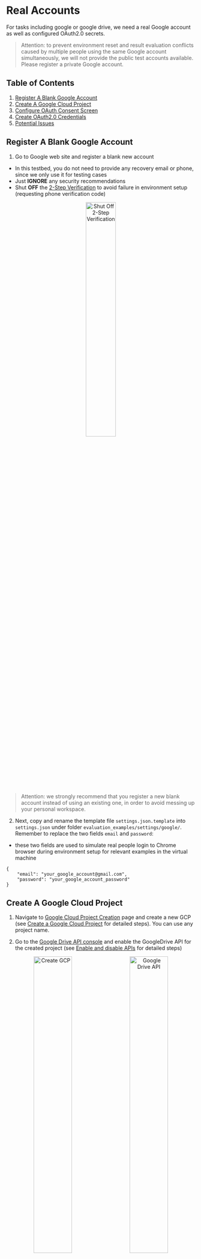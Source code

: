 # Real Accounts

For tasks including google or google drive, we need a real Google account as well as configured OAuth2.0 secrets. 

> Attention: to prevent environment reset and result evaluation conflicts caused by multiple people using the same Google account simultaneously, we will not provide the public test accounts available. Please register a private Google account.

## Table of Contents
1. [Register A Blank Google Account](#register-a-blank-google-account)
2. [Create A Google Cloud Project](#create-a-google-cloud-project)
3. [Configure OAuth Consent Screen](#configure-oauth-consent-screen)
4. [Create OAuth2.0 Credentials](#create-oauth20-credentials)
5. [Potential Issues](#potential-issues)

## Register A Blank Google Account

1. Go to Google web site and register a blank new account
  - In this testbed, you do not need to provide any recovery email or phone, since we only use it for testing cases
  - Just **IGNORE** any security recommendations
  - Shut **OFF** the [2-Step Verification](https://support.google.com/accounts/answer/1064203?hl=en&co=GENIE.Platform%3DDesktop#:~:text=Open%20your%20Google%20Account.,Select%20Turn%20off.) to avoid failure in environment setup (requesting phone verification code)

<p align="center">
  <img src="assets/googleshutoff.png" width="40%" alt="Shut Off 2-Step Verification">
</p>

> Attention: we strongly recommend that you register a new blank account instead of using an existing one, in order to avoid messing up your personal workspace.

2. Next, copy and rename the template file `settings.json.template` into `settings.json` under folder `evaluation_examples/settings/google/`. Remember to replace the two fields `email` and `password`:
  - these two fields are used to simulate real people login to Chrome browser during environment setup for relevant examples in the virtual machine

```
{
    "email": "your_google_account@gmail.com",
    "password": "your_google_account_password"
}
```

## Create A Google Cloud Project

1. Navigate to [Google Cloud Project Creation](https://console.cloud.google.com/projectcreate) page and create a new GCP (see [Create a Google Cloud Project](https://developers.google.com/workspace/guides/create-project) for detailed steps). You can use any project name.

2. Go to the [Google Drive API console](https://console.cloud.google.com/apis/library/drive.googleapis.com?) and enable the GoogleDrive API for the created project (see [Enable and disable APIs](https://support.google.com/googleapi/answer/6158841?hl=en) for detailed steps)

<p align="center">
  <img src="assets/creategcp.png" width="45%" style="margin-right: 5%;" alt="Create GCP">
  <img src="assets/enableapi.png" width="45%" alt="Google Drive API">
</p>

## Configure OAuth Consent Screen
To configure the OAuth2.0 screen for the created GCP. Go to page [OAuth consent screen](https://console.cloud.google.com/apis/credentials/consent?):

1. For User Type, choose "External" and click "Create"

<p align="center">
  <img src="assets/usertype.png" width="50%" alt="User Type">
</p>

2. For App information, type in any App name you like (e.g., DataAccess), and choose the current Google gmail into field `User support email`.

<p align="center">
  <img src="assets/oauthapp.png" width="50%" alt="App Info">
</p>

3. For Developer information, also fill in the current gmail account. Leave other fields blank and click button "SAVE AND CONTINUE".

<p align="center">
  <img src="assets/developer.png" width="50%" alt="Developer information">
</p>

4. Leave fields blank for `Scopes` and continue to `Test Users`. Add the current gmail account via clicking button "+ ADD USERS".

<p align="center">
  <img src="assets/testusers.png" width="50%" alt="Test Users">
</p>

5. Finish all configuration and we will come to the configured OAuth consent screen. There is another thing, PUBLISH APP to extend the lifecycle of credentials. Otherwise, the refresh token is only valid in 7 days (refer to [google offical doc](https://developers.google.com/identity/protocols/oauth2#expiration) and [stackoverflow post](https://stackoverflow.com/questions/74659774/google-oauth-2-0-refresh-token-expiry-how-many-days) for details).

<p align="center">
  <img src="assets/publishapp.png" width="50%" alt="Publish APP">
</p>


## Create OAuth2.0 Credentials

1. Goto the [credentials page](https://console.cloud.google.com/apis/credentials?), click "CREATE CREDENTIALS -> OAuth client ID"

<p align="center">
  <img src="assets/oauth2.0.png" width="50%" alt="Create OAuth client ID">
</p>

2. For Application type, please choose "Desktop app". You can use any Name. And click "CREATE".

<p align="center">
  <img src="assets/desktopapp.png" width="50%" alt="Desktop App">
</p>

3. Now, in the pop-up window, you can download the JSON file `client_secret_xxxxx.json`. Move and rename this .json file to file path `evaluation_examples/settings/googledrive/client_secrets.json` in the OSWorld project. The folder should look like:

```
- evaluation_examples/
  - settings/
    - google/
      - settings.json
      - settings.json.template
    - googledrive/
      - settings.yml
      - client_secrets.json
```

4. Note that, when you first run a task including Google Drive, there will be a url requesting your permission. Open the link in unsafe mode using the gmail you filled in `evaluation_examples/settings/google/settings.json`, authorize and confirm your choice once for all. Eventually, you will see a prompt message "The authentication flow has completed." in a blank web page.

<p align="center">
  <img src="assets/unsafemode.png" width="45%" style="margin-right: 5%;" alt="Unsafe mode">
  <img src="assets/authorization.png" width="45%" alt="Authorization">
</p>

## Potential Issues

Due to strict check by Google safety teams, even if we shut down the 2-step verification, Google still detects potential risks of your account, especially __when you frequently change the login device__. You may encounter the following issues:

### Phone Verification Code Required

When the VM tries to log into the Google Drive page, Google requests you to provide a phone number and verfification number. This may occur when you change your IP or device for the first time.

<p align="center">
  <img src="assets/googlephonecode.png" width="50%" alt="Phone Verification Code Required">
</p>

To solve it, typing any phone number is adequate (since we shut off the 2-step verification and do not provide any recovery phone number). And fill in the received verification code. After that, hopefully, Google will remember this new login IP or device. Now, you can restart the task, and in this time, it should work.

### Identity Verification

<p align="center">
  <img src="assets/googleidentity.png" width="50%" alt="Identity Verification">
</p>

In this case, Google does not give you the chance to use phone verification code. Since we do not provide any recovery email/phone and shut down the 2-step verification, we are unable to login from the new device. We hypothesize that this problem may occur when you frequently change the login IPs or devices, such that Google detects the unusual usages. The only solution is to reset the password from the device in which you register this Google account.

> Sadly, we do not have a permanent solution. The only suggestion is not to frequently change your login IP or device. If you encounter any problem above, Google may urge you to change the password. Also remember to update the password in `evaluation_examples/settings/google/settings.json`.